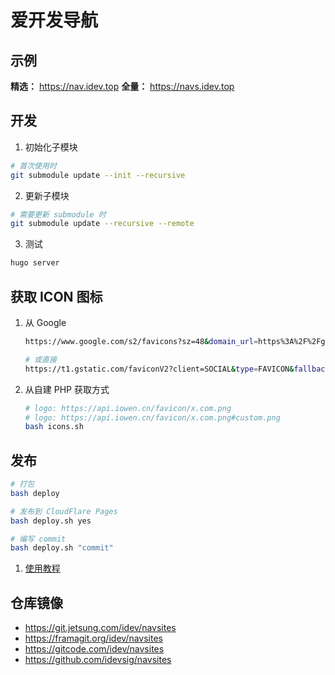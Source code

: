 # 爱开发导航

## 示例

**精选：** https://nav.idev.top 
**全量：** https://navs.idev.top

## 开发

1. 初始化子模块

```bash
# 首次使用时
git submodule update --init --recursive
```

2. 更新子模块

```bash
# 需要更新 submodule 时
git submodule update --recursive --remote
```

3. 测试

```bash
hugo server
```

## 获取 ICON 图标

1. 从 Google
   ```sh
   https://www.google.com/s2/favicons?sz=48&domain_url=https%3A%2F%2Fgitcode.com
   
   # 或直接
   https://t1.gstatic.com/faviconV2?client=SOCIAL&type=FAVICON&fallback_opts=TYPE,SIZE,URL&url=https://gitcode.com&size=48
   ```

2. 从自建 PHP 获取方式

    ```sh
    # logo: https://api.iowen.cn/favicon/x.com.png
    # logo: https://api.iowen.cn/favicon/x.com.png#custom.png
    bash icons.sh
    ```

## 发布

```sh
# 打包
bash deploy

# 发布到 CloudFlare Pages
bash deploy.sh yes

# 编写 commit
bash deploy.sh "commit"
```

1. [使用教程](https://git.jetsung.com/idev/navsites/-/wikis/%E4%BD%BF%E7%94%A8%E6%95%99%E7%A8%8B)

## 仓库镜像

- https://git.jetsung.com/idev/navsites
- https://framagit.org/idev/navsites
- https://gitcode.com/idev/navsites
- https://github.com/idevsig/navsites
